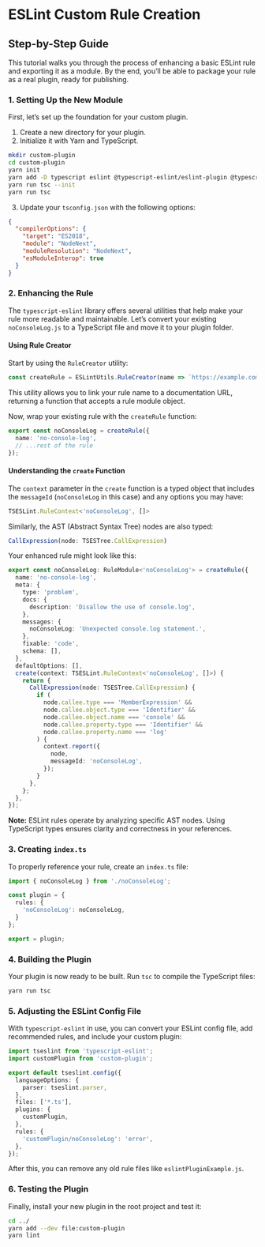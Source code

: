 # ESLint Custom Rule Creation

## Step-by-Step Guide

This tutorial walks you through the process of enhancing a basic ESLint rule and exporting it as a module. By the end, you’ll be able to package your rule as a real plugin, ready for publishing.

### 1. Setting Up the New Module

First, let’s set up the foundation for your custom plugin.

1. Create a new directory for your plugin.
2. Initialize it with Yarn and TypeScript.

```bash
mkdir custom-plugin
cd custom-plugin
yarn init
yarn add -D typescript eslint @typescript-eslint/eslint-plugin @typescript-eslint/parser
yarn run tsc --init
yarn run tsc
```

3. Update your `tsconfig.json` with the following options:

```json
{
  "compilerOptions": {
    "target": "ES2018",
    "module": "NodeNext",
    "moduleResolution": "NodeNext",
    "esModuleInterop": true
  }
}
```

### 2. Enhancing the Rule

The `typescript-eslint` library offers several utilities that help make your rule more readable and maintainable. Let’s convert your existing `noConsoleLog.js` to a TypeScript file and move it to your plugin folder.

#### Using Rule Creator

Start by using the `RuleCreator` utility:

```typescript
const createRule = ESLintUtils.RuleCreator(name => `https://example.com/rule/${name}`);
```

This utility allows you to link your rule name to a documentation URL, returning a function that accepts a rule module object.

Now, wrap your existing rule with the `createRule` function:

```typescript
export const noConsoleLog = createRule({
  name: 'no-console-log',
  // ...rest of the rule
});
```

#### Understanding the `create` Function

The `context` parameter in the `create` function is a typed object that includes the `messageId` (`noConsoleLog` in this case) and any options you may have:

```typescript
TSESLint.RuleContext<'noConsoleLog', []>
```

Similarly, the AST (Abstract Syntax Tree) nodes are also typed:

```typescript
CallExpression(node: TSESTree.CallExpression)
```

Your enhanced rule might look like this:

```typescript
export const noConsoleLog: RuleModule<'noConsoleLog'> = createRule({
  name: 'no-console-log',
  meta: {
    type: 'problem',
    docs: {
      description: 'Disallow the use of console.log',
    },
    messages: {
      noConsoleLog: 'Unexpected console.log statement.',
    },
    fixable: 'code',
    schema: [],
  },
  defaultOptions: [],
  create(context: TSESLint.RuleContext<'noConsoleLog', []>) {
    return {
      CallExpression(node: TSESTree.CallExpression) {
        if (
          node.callee.type === 'MemberExpression' &&
          node.callee.object.type === 'Identifier' &&
          node.callee.object.name === 'console' &&
          node.callee.property.type === 'Identifier' &&
          node.callee.property.name === 'log'
        ) {
          context.report({
            node,
            messageId: 'noConsoleLog',
          });
        }
      },
    };
  },
});
```

**Note:** ESLint rules operate by analyzing specific AST nodes. Using TypeScript types ensures clarity and correctness in your references.

### 3. Creating `index.ts`

To properly reference your rule, create an `index.ts` file:

```typescript
import { noConsoleLog } from './noConsoleLog';

const plugin = {
  rules: {
    'noConsoleLog': noConsoleLog,
  }
};

export = plugin;
```

### 4. Building the Plugin

Your plugin is now ready to be built. Run `tsc` to compile the TypeScript files:

```bash
yarn run tsc
```

### 5. Adjusting the ESLint Config File

With `typescript-eslint` in use, you can convert your ESLint config file, add recommended rules, and include your custom plugin:

```typescript
import tseslint from 'typescript-eslint';
import customPlugin from 'custom-plugin';

export default tseslint.config({
  languageOptions: {
    parser: tseslint.parser,
  },
  files: ['*.ts'],
  plugins: {
    customPlugin,
  },
  rules: {
    'customPlugin/noConsoleLog': 'error',
  },
});
```

After this, you can remove any old rule files like `eslintPluginExample.js`.

### 6. Testing the Plugin

Finally, install your new plugin in the root project and test it:

```bash
cd ../
yarn add --dev file:custom-plugin
yarn lint
```

